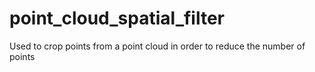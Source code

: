 # point_cloud_spatial_filter
Used to crop points from a point cloud in order to reduce the number of points


